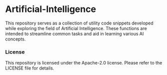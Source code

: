 # Artificial-Intelligence

This repository serves as a collection of utility code snippets developed while exploring the field of Artificial Intelligence. These functions are intended to streamline common tasks and aid in learning various AI concepts.

### License

This repository is licensed under the Apache-2.0 license. Please refer to the LICENSE file for details.
